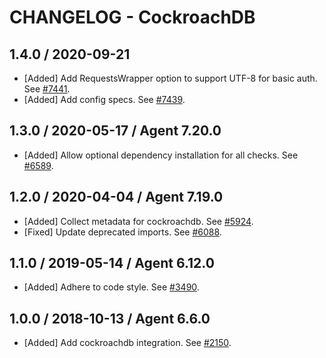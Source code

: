 # CHANGELOG - CockroachDB

## 1.4.0 / 2020-09-21

* [Added] Add RequestsWrapper option to support UTF-8 for basic auth. See [#7441](https://github.com/DataDog/integrations-core/pull/7441).
* [Added] Add config specs. See [#7439](https://github.com/DataDog/integrations-core/pull/7439).

## 1.3.0 / 2020-05-17 / Agent 7.20.0

* [Added] Allow optional dependency installation for all checks. See [#6589](https://github.com/DataDog/integrations-core/pull/6589).

## 1.2.0 / 2020-04-04 / Agent 7.19.0

* [Added] Collect metadata for cockroachdb. See [#5924](https://github.com/DataDog/integrations-core/pull/5924).
* [Fixed] Update deprecated imports. See [#6088](https://github.com/DataDog/integrations-core/pull/6088).

## 1.1.0 / 2019-05-14 / Agent 6.12.0

* [Added] Adhere to code style. See [#3490](https://github.com/DataDog/integrations-core/pull/3490).

## 1.0.0 / 2018-10-13 / Agent 6.6.0

* [Added] Add cockroachdb integration. See [#2150](https://github.com/DataDog/integrations-core/pull/2150).

